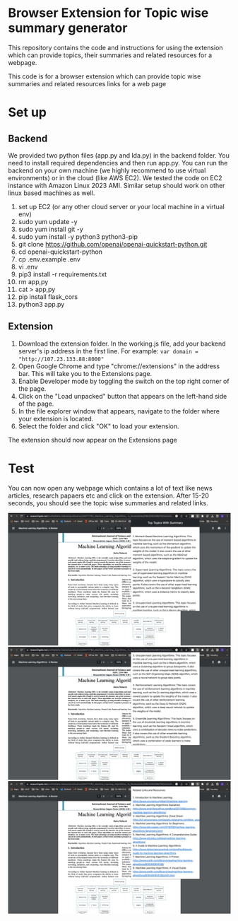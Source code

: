 # Browser Extension for Topic wise summary generator
This repository contains the code and instructions for using the extension which can provide topics, their summaries and related resources for a webpage.

This code is for a browser extension which can provide topic wise summaries and related resources links for a web page

# Set up

## Backend

We provided two python files (app.py and lda.py) in the backend folder. You need to install required dependencies and then run app.py. You can run the backend on your own machine (we highly recommend to use virtual environments) or in the cloud (like AWS EC2). We tested the code on EC2 instance with Amazon Linux 2023 AMI. Similar setup should work on other linux based machines as well.

1. set up EC2 (or any other cloud server or your local machine in a virtual env)
2. sudo yum update -y
3. sudo yum install git -y
4. sudo yum install -y python3 python3-pip
5. git clone https://github.com/openai/openai-quickstart-python.git
6. cd openai-quickstart-python
7. cp .env.example .env
8. vi .env
9. pip3 install -r requirements.txt
10. rm app,py
11. cat > app,py
12. pip install flask_cors
13. python3 app.py

## Extension

1. Download the extension folder. In the working.js file, add your backend server's ip address in the first line. For example: ```var domain = "http://107.23.133.88:8000"```
2. Open Google Chrome and type "chrome://extensions" in the address bar. This will take you to the Extensions page.
3. Enable Developer mode by toggling the switch on the top right corner of the page.
4. Click on the "Load unpacked" button that appears on the left-hand side of the page.
5. In the file explorer window that appears, navigate to the folder where your extension is located.
6. Select the folder and click "OK" to load your extension.

The extension should now appear on the Extensions page

# Test
You can now open any webpage which contains a lot of text like news articles, research papaers etc and click on the extension. After 15-20 seconds, you should see the topic wise summaries and related links.

![Image 1](images/image1.jpeg)
![Image 2](images/image2.jpeg)
![Image 3](images/image3.jpeg)
